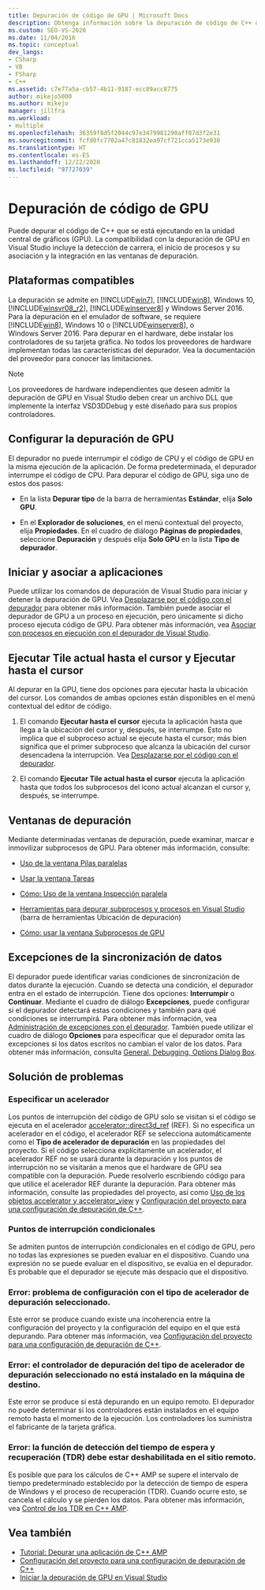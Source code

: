 ```yaml
---
title: Depuración de código de GPU | Microsoft Docs
description: Obtenga información sobre la depuración de código de C++ que se ejecuta en la unidad de procesamiento de gráficos (GPU) en Visual Studio.
ms.custom: SEO-VS-2020
ms.date: 11/04/2016
ms.topic: conceptual
dev_langs:
- CSharp
- VB
- FSharp
- C++
ms.assetid: c7e77a5a-cb57-4b11-9187-ecc89acc8775
author: mikejo5000
ms.author: mikejo
manager: jillfra
ms.workload:
- multiple
ms.openlocfilehash: 36359f8d5f2044c97e3479981290aff07d3f2e31
ms.sourcegitcommit: fcfd0fc7702a47c81832ea97cf721cca5173e930
ms.translationtype: HT
ms.contentlocale: es-ES
ms.lasthandoff: 12/22/2020
ms.locfileid: "97727039"
---
```

# <a name="debugging-gpu-code"></a>Depuración de código de GPU
Puede depurar el código de C++ que se está ejecutando en la unidad central de gráficos (GPU). La compatibilidad con la depuración de GPU en Visual Studio incluye la detección de carrera, el inicio de procesos y su asociación y la integración en las ventanas de depuración.

## <a name="supported-platforms"></a>Plataformas compatibles
 La depuración se admite en [!INCLUDE[win7](../debugger/includes/win7_md.md)], [!INCLUDE[win8](../debugger/includes/win8_md.md)], Windows 10, [!INCLUDE[winsvr08_r2](../debugger/includes/winsvr08_r2_md.md)], [!INCLUDE[winserver8](../debugger/includes/winserver8_md.md)] y Windows Server 2016. Para la depuración en el emulador de software, se requiere [!INCLUDE[win8](../debugger/includes/win8_md.md)], Windows 10 o [!INCLUDE[winserver8](../debugger/includes/winserver8_md.md)], o Windows Server 2016. Para depurar en el hardware, debe instalar los controladores de su tarjeta gráfica. No todos los proveedores de hardware implementan todas las características del depurador. Vea la documentación del proveedor para conocer las limitaciones.

> [!NOTE]
> Los proveedores de hardware independientes que deseen admitir la depuración de GPU en Visual Studio deben crear un archivo DLL que implemente la interfaz VSD3DDebug y esté diseñado para sus propios controladores.

## <a name="configuring-gpu-debugging"></a>Configurar la depuración de GPU
 El depurador no puede interrumpir el código de CPU y el código de GPU en la misma ejecución de la aplicación. De forma predeterminada, el depurador interrumpe el código de CPU. Para depurar el código de GPU, siga uno de estos dos pasos:

- En la lista **Depurar tipo** de la barra de herramientas **Estándar**, elija **Solo GPU**.

- En el **Explorador de soluciones**, en el menú contextual del proyecto, elija **Propiedades**. En el cuadro de diálogo **Páginas de propiedades**, seleccione **Depuración** y después elija **Solo GPU** en la lista **Tipo de depurador**.

## <a name="launching-and-attaching-to-applications"></a>Iniciar y asociar a aplicaciones
 Puede utilizar los comandos de depuración de Visual Studio para iniciar y detener la depuración de GPU. Vea [Desplazarse por el código con el depurador](../debugger/navigating-through-code-with-the-debugger.md) para obtener más información. También puede asociar el depurador de GPU a un proceso en ejecución, pero únicamente si dicho proceso ejecuta código de GPU. Para obtener más información, vea [Asociar con procesos en ejecución con el depurador de Visual Studio](../debugger/attach-to-running-processes-with-the-visual-studio-debugger.md).

## <a name="run-current-tile-to-cursor-and-run-to-cursor"></a>Ejecutar Tile actual hasta el cursor y Ejecutar hasta el cursor
 Al depurar en la GPU, tiene dos opciones para ejecutar hasta la ubicación del cursor. Los comandos de ambas opciones están disponibles en el menú contextual del editor de código.

1. El comando **Ejecutar hasta el cursor** ejecuta la aplicación hasta que llega a la ubicación del cursor y, después, se interrumpe. Esto no implica que el subproceso actual se ejecute hasta el cursor; más bien significa que el primer subproceso que alcanza la ubicación del cursor desencadena la interrupción. Vea [Desplazarse por el código con el depurador](../debugger/navigating-through-code-with-the-debugger.md).

2. El comando **Ejecutar Tile actual hasta el cursor** ejecuta la aplicación hasta que todos los subprocesos del icono actual alcanzan el cursor y, después, se interrumpe.

## <a name="debugging-windows"></a>Ventanas de depuración
 Mediante determinadas ventanas de depuración, puede examinar, marcar e inmovilizar subprocesos de GPU. Para obtener más información, consulte:

- [Uso de la ventana Pilas paralelas](../debugger/using-the-parallel-stacks-window.md)

- [Usar la ventana Tareas](../debugger/using-the-tasks-window.md)

- [Cómo: Uso de la ventana Inspección paralela](../debugger/how-to-use-the-parallel-watch-window.md)

- [Herramientas para depurar subprocesos y procesos en Visual Studio](../debugger/debug-threads-and-processes.md) (barra de herramientas Ubicación de depuración)

- [Cómo: usar la ventana Subprocesos de GPU](../debugger/how-to-use-the-gpu-threads-window.md)

## <a name="data-synchronization-exceptions"></a>Excepciones de la sincronización de datos
 El depurador puede identificar varias condiciones de sincronización de datos durante la ejecución. Cuando se detecta una condición, el depurador entra en el estado de interrupción. Tiene dos opciones: **Interrumpir** o **Continuar**. Mediante el cuadro de diálogo **Excepciones**, puede configurar si el depurador detectará estas condiciones y también para qué condiciones se interrumpirá. Para obtener más información, vea [Administración de excepciones con el depurador](../debugger/managing-exceptions-with-the-debugger.md). También puede utilizar el cuadro de diálogo **Opciones** para especificar que el depurador omita las excepciones si los datos escritos no cambian el valor de los datos. Para obtener más información, consulta [General, Debugging, Options Dialog Box](../debugger/general-debugging-options-dialog-box.md).

## <a name="troubleshooting"></a>Solución de problemas

### <a name="specifying-an-accelerator"></a>Especificar un acelerador
 Los puntos de interrupción del código de GPU solo se visitan si el código se ejecuta en el acelerador [accelerator::direct3d_ref](/cpp/parallel/amp/reference/accelerator-class#direct3d_ref) (REF). Si no especifica un acelerador en el código, el acelerador REF se selecciona automáticamente como el **Tipo de acelerador de depuración** en las propiedades del proyecto. Si el código selecciona explícitamente un acelerador, el acelerador REF no se usará durante la depuración y los puntos de interrupción no se visitarán a menos que el hardware de GPU sea compatible con la depuración. Puede resolverlo escribiendo código para que utilice el acelerador REF durante la depuración. Para obtener más información, consulte las propiedades del proyecto, así como [Uso de los objetos accelerator y accelerator_view](/cpp/parallel/amp/using-accelerator-and-accelerator-view-objects) y [Configuración del proyecto para una configuración de depuración de C++](../debugger/project-settings-for-a-cpp-debug-configuration.md).

### <a name="conditional-breakpoints"></a>Puntos de interrupción condicionales
 Se admiten puntos de interrupción condicionales en el código de GPU, pero no todas las expresiones se pueden evaluar en el dispositivo. Cuando una expresión no se puede evaluar en el dispositivo, se evalúa en el depurador. Es probable que el depurador se ejecute más despacio que el dispositivo.

### <a name="error-there-is-a-configuration-issue-with-the-selected-debugging-accelerator-type"></a>Error: problema de configuración con el tipo de acelerador de depuración seleccionado.
 Este error se produce cuando existe una incoherencia entre la configuración del proyecto y la configuración del equipo en el que está depurando. Para obtener más información, vea [Configuración del proyecto para una configuración de depuración de C++](../debugger/project-settings-for-a-cpp-debug-configuration.md).

### <a name="error-the-debug-driver-for-the-selected-debugging-accelerator-type-is-not-installed-on-the-target-machine"></a>Error: el controlador de depuración del tipo de acelerador de depuración seleccionado no está instalado en la máquina de destino.
 Este error se produce si está depurando en un equipo remoto. El depurador no puede determinar si los controladores están instalados en el equipo remoto hasta el momento de la ejecución. Los controladores los suministra el fabricante de la tarjeta gráfica.

### <a name="error-timeout-detection-and-recovery-tdr-must-be-disabled-at-the-remote-site"></a>Error: la función de detección del tiempo de espera y recuperación (TDR) debe estar deshabilitada en el sitio remoto.
 Es posible que para los cálculos de C++ AMP se supere el intervalo de tiempo predeterminado establecido por la detección de tiempo de espera de Windows y el proceso de recuperación (TDR). Cuando ocurre esto, se cancela el cálculo y se pierden los datos. Para obtener más información, vea [Control de los TDR en C++ AMP](/archive/blogs/nativeconcurrency/handling-tdrs-in-c-amp).

## <a name="see-also"></a>Vea también
- [Tutorial: Depurar una aplicación de C++ AMP](/cpp/parallel/amp/walkthrough-debugging-a-cpp-amp-application)
- [Configuración del proyecto para una configuración de depuración de C++](../debugger/project-settings-for-a-cpp-debug-configuration.md)
- [Iniciar la depuración de GPU en Visual Studio](/archive/blogs/nativeconcurrency/start-gpu-debugging-in-visual-studio-2012)